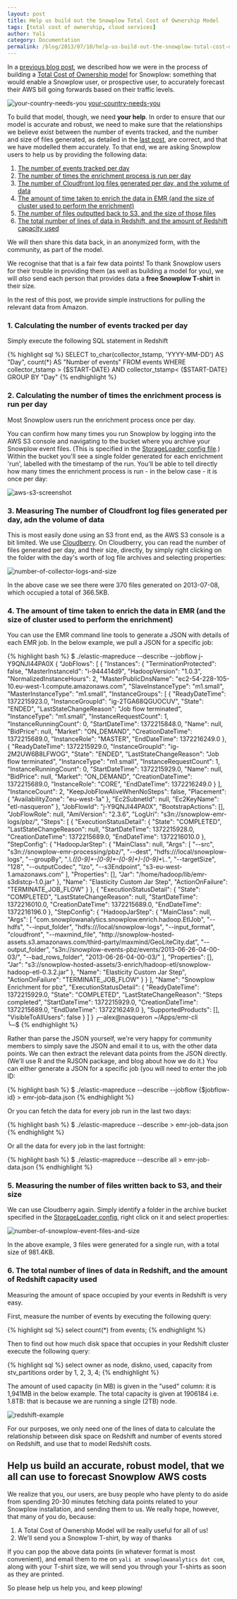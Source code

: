 ```yaml
---
layout: post
title: Help us build out the Snowplow Total Cost of Ownership Model
tags: [total cost of ownership, cloud services]
author: Yali
category: Documentation
permalink: /blog/2013/07/10/help-us-build-out-the-snowplow-total-cost-of-ownership-model/
---
```


In a [previous blog post][previous-post], we described how we were in the process of building a [Total Cost of Ownership model][previous-post] for Snowplow: something that would enable a Snowplow user, or prospective user, to accurately forecast their AWS bill going forwards based on their traffic levels.

![your-country-needs-you] [your-country-needs-you]

To build that model, though, we need **your help**. In order to ensure that our model is accurate and robust, we need to make sure that the relationships we believe exist between the number of events tracked, and the number and size of files generated, as detailed in the [last post][previous-post], are correct, and that we have modelled them accurately. To that end, we are asking Snowplow users to help us by providing the following data:

1. [The number of events tracked per day](#events-per-day)
2. [The number of times the enrichment process is run per day](#runs-per-day)
3. [The number of Cloudfront log files generated per day, and the volume of data](/blog/2013/07/10/help-us-build-out-the-snowplow-total-cost-of-ownership-model/#log-files-per-day)
4. [The amount of time taken to enrich the data in EMR (and the size of cluster used to perform the enrichment)](/blog/2013/07/10/help-us-build-out-the-snowplow-total-cost-of-ownership-model/#emr-details)
5. [The number of files outputted back to S3, and the size of those files](/blog/2013/07/10/help-us-build-out-the-snowplow-total-cost-of-ownership-model/#output-back-to-s3)
6. [The total number of lines of data in Redshift, and the amount of Redshift capacity used](/blog/2013/07/10/help-us-build-out-the-snowplow-total-cost-of-ownership-model/#redshift-data-points)

We will then share this data back, in an anonymized form, with the community, as part of the model.

We recognise that that is a fair few data points! To thank Snowplow users for their trouble in providing them (as well as building a model for you), we will *also* send each person that provides data a **free Snowplow T-shirt** in their size.

In the rest of this post, we provide simple instructions for pulling the relevant data from Amazon.

<!--more-->

<h3><a name="events-per-day">1. Calculating the number of events tracked per day</a></h3>

Simply execute the following SQL statement in Redshift

{% highlight sql %}
SELECT
to_char(collector_tstamp, 'YYYY-MM-DD') AS "Day",
count(*) AS "Number of events"
FROM events
WHERE collector_tstamp > {$START-DATE}
AND collector_tstamp< {$START-DATE}
GROUP BY "Day"
{% endhighlight %}

<h3><a name="runs-per-day">2. Calculating the number of times the enrichment process is run per day</a></h3>

Most Snowplow users run the enrichment process once per day.

You can confirm how many times you run Snowplow by logging into the AWS S3 console and navigating to the bucket where you archive your Snowplow event files. (This is specified in the [StorageLoader config file][storage-loader-config-file].) Within the bucket you'll see a single folder generated for each enrichment 'run', labelled with the timestamp of the run. You'll be able to tell directly how many times the enrichment process is run - in the below case - it is once per day:

![aws-s3-screenshot][number-of-runs-per-day]

<h3><a name="log-files-per-day">3. Measuring The number of Cloudfront log files generated per day, adn the volume of data</a></h3>

This is most easily done using an S3 front end, as the AWS S3 console is a bit limited. We use [Cloudberry][cloudberry]. On Cloudberry, you can read the number of files generated per day, and their size, directly, by simply right clicking on the folder with the day's worth of log file archives and selecting properties:

![number-of-collector-logs-and-size][number-of-collector-logs-and-size]

In the above case we see there were 370 files generated on 2013-07-08, which occupied a total of 366.5KB.

<h3><a name="emr-details">4. The amount of time taken to enrich the data in EMR (and the size of cluster used to perform the enrichment)</a></h3>

You can use the EMR command line tools to generate a JSON with details of each EMR job. In the below example, we pull a JSON for a specific job:

{% highlight bash %}
$ ./elastic-mapreduce --describe --jobflow j-Y9QNJI44PA0X
{
  "JobFlows": [
    {
      "Instances": {
        "TerminationProtected": false,
        "MasterInstanceId": "i-944414d9",
        "HadoopVersion": "1.0.3",
        "NormalizedInstanceHours": 2,
        "MasterPublicDnsName": "ec2-54-228-105-10.eu-west-1.compute.amazonaws.com",
        "SlaveInstanceType": "m1.small",
        "MasterInstanceType": "m1.small",
        "InstanceGroups": [
          {
            "ReadyDateTime": 1372215923.0,
            "InstanceGroupId": "ig-2TGA68QGUOCUV",
            "State": "ENDED",
            "LastStateChangeReason": "Job flow terminated",
            "InstanceType": "m1.small",
            "InstanceRequestCount": 1,
            "InstanceRunningCount": 0,
            "StartDateTime": 1372215848.0,
            "Name": null,
            "BidPrice": null,
            "Market": "ON_DEMAND",
            "CreationDateTime": 1372215689.0,
            "InstanceRole": "MASTER",
            "EndDateTime": 1372216249.0
          },
          {
            "ReadyDateTime": 1372215929.0,
            "InstanceGroupId": "ig-2M2UW6B8LFWOG",
            "State": "ENDED",
            "LastStateChangeReason": "Job flow terminated",
            "InstanceType": "m1.small",
            "InstanceRequestCount": 1,
            "InstanceRunningCount": 0,
            "StartDateTime": 1372215929.0,
            "Name": null,
            "BidPrice": null,
            "Market": "ON_DEMAND",
            "CreationDateTime": 1372215689.0,
            "InstanceRole": "CORE",
            "EndDateTime": 1372216249.0
          }
        ],
        "InstanceCount": 2,
        "KeepJobFlowAliveWhenNoSteps": false,
        "Placement": {
          "AvailabilityZone": "eu-west-1a"
        },
        "Ec2SubnetId": null,
        "Ec2KeyName": "etl-nasqueron"
      },
      "JobFlowId": "j-Y9QNJI44PA0X",
      "BootstrapActions": [],
      "JobFlowRole": null,
      "AmiVersion": "2.3.6",
      "LogUri": "s3n:\/\/snowplow-emr-logs\/pbz\/",
      "Steps": [
        {
          "ExecutionStatusDetail": {
            "State": "COMPLETED",
            "LastStateChangeReason": null,
            "StartDateTime": 1372215928.0,
            "CreationDateTime": 1372215689.0,
            "EndDateTime": 1372216010.0
          },
          "StepConfig": {
            "HadoopJarStep": {
              "MainClass": null,
              "Args": [
                "--src",
                "s3n:\/\/snowplow-emr-processing\/pbz\/",
                "--dest",
                "hdfs:\/\/\/local\/snowplow-logs",
                "--groupBy",
                ".*\\.([0-9]+-[0-9]+-[0-9]+)-[0-9]+\\..*",
                "--targetSize",
                "128",
                "--outputCodec",
                "lzo",
                "--s3Endpoint",
                "s3-eu-west-1.amazonaws.com"
              ],
              "Properties": [],
              "Jar": "\/home\/hadoop\/lib\/emr-s3distcp-1.0.jar"
            },
            "Name": "Elasticity Custom Jar Step",
            "ActionOnFailure": "TERMINATE_JOB_FLOW"
          }
        },
        {
          "ExecutionStatusDetail": {
            "State": "COMPLETED",
            "LastStateChangeReason": null,
            "StartDateTime": 1372216010.0,
            "CreationDateTime": 1372215689.0,
            "EndDateTime": 1372216196.0
          },
          "StepConfig": {
            "HadoopJarStep": {
              "MainClass": null,
              "Args": [
                "com.snowplowanalytics.snowplow.enrich.hadoop.EtlJob",
                "--hdfs",
                "--input_folder",
                "hdfs:\/\/\/local\/snowplow-logs",
                "--input_format",
                "cloudfront",
                "--maxmind_file",
                "http:\/\/snowplow-hosted-assets.s3.amazonaws.com\/third-party\/maxmind\/GeoLiteCity.dat",
                "--output_folder",
                "s3n:\/\/snowplow-events-pbz\/events\/2013-06-26-04-00-03\/",
                "--bad_rows_folder",
                "2013-06-26-04-00-03\/"
              ],
              "Properties": [],
              "Jar": "s3:\/\/snowplow-hosted-assets\/3-enrich\/hadoop-etl\/snowplow-hadoop-etl-0.3.2.jar"
            },
            "Name": "Elasticity Custom Jar Step",
            "ActionOnFailure": "TERMINATE_JOB_FLOW"
          }
        }
      ],
      "Name": "Snowplow Enrichment for pbz",
      "ExecutionStatusDetail": {
        "ReadyDateTime": 1372215929.0,
        "State": "COMPLETED",
        "LastStateChangeReason": "Steps completed",
        "StartDateTime": 1372215929.0,
        "CreationDateTime": 1372215689.0,
        "EndDateTime": 1372216249.0
      },
      "SupportedProducts": [],
      "VisibleToAllUsers": false
    }
  ]
}
╭─alex@nasqueron  ~/Apps/emr-cli  
╰─$
{% endhighlight %}

Rather than parse the JSON yourself, we're very happy for community members to simply save the JSON and email it to us, with the other data points. We can then extract the relevant data points from the JSON directly. (We'll use R and the RJSON package, and blog about how we do it.) You can either generate a JSON for a specific job (you will need to enter the job ID:

{% highlight bash %}
$ ./elastic-mapreduce --describe --jobflow {$jobflow-id} > emr-job-data.json
{% endhighlight %}

Or you can fetch the data for every job run in the last two days:

{% highlight bash %}
$ ./elastic-mapreduce --describe > emr-job-data.json
{% endhighlight %}

Or all the data for every job in the last fortnight:

{% highlight bash %}
$ ./elastic-mapreduce --describe all > emr-job-data.json
{% endhighlight %}

<h3><a name="output-back-to-s3">5. Measuring the number of files written back to S3, and their size</a></h3>

We can use Cloudberry again. Simply identify a folder in the archive bucket specified in the [StorageLoader config][storage-loader-config-file], right click on it and select properties:

![number-of-snowplow-event-files-and-size][number-of-snowplow-event-files-and-size]

In the above example, 3 files were generated for a single run, with a total size of 981.4KB.

<h3><a name="redshift-data-points">6. The total number of lines of data in Redshift, and the amount of Redshift capacity used</a></h3>

Measuring the amount of space occupied by your events in Redshift is very easy.

First, measure the number of events by executing the following query:

{% highlight sql %}
select count(*) from events;
{% endhighlight %}

Then to find out how much disk space that occupies in your Redshift cluster execute the following query:

{% highlight sql %}
select owner as node, diskno, used, capacity
from stv_partitions
order by 1, 2, 3, 4;
{% endhighlight %}

The amount of used capacity (in MB) is given in the "used" column: it is 1,941MB in the below example. The total capacity is given at 1906184 i.e. 1.8TB: that is because we are running a single (2TB) node.

![redshift-example][redshift-disk-space]

For our purposes, we only need one of the lines of data to calculate the relationship between disk space on Redshift and number of events stored on Redshift, and use that to model Redshift costs.

## Help us build an accurate, robust model, that we all can use to forecast Snowplow AWS costs

We realize that you, our users, are busy people who have plenty to do aside from spending 20-30 minutes fetching data points related to your Snowplow installation, and sending them to us. We really hope, however, that many of you do, because:

1. A Total Cost of Ownership Model will be really useful for all of us!
2. We'll send you a Snowplow T-shirt, by way of thanks

If you can pop the above data points (in whatever format is most convenient), and email them to me on `yali at snowplowanalytics dot com`, along with your T-shirt size, we will send you through your T-shirts as soon as they are printed.

So please help us help you, and keep plowing!

[tco-google-group]: https://groups.google.com/forum/#!searchin/snowplow-user/cloudfront$20cost/snowplow-user/b_HPkt3nwzo/Ms-J54e8bUYJ
[scalding-etl]: /blog/2013/04/03/snowplow-0.8.0-released-with-all-new-scalding-based-data-enrichment/
[small-files-problem]: /blog/2013/05/30/dealing-with-hadoops-small-files-problem/
[spot-instances]: /blog/2013/06/03/snowplow-0.8.6-released-with-performance-improvements/#task-instances
[your-country-needs-you]: /assets/img/blog/2013/07/your-country-needs-you.jpg
[cloudfront-collector]: https://github.com/snowplow/snowplow/tree/master/2-collectors/cloudfront-collector
[clojure-collector]: https://github.com/snowplow/snowplow/tree/master/2-collectors/clojure-collector
[browser-caching]: /blog/2013/07/02/reduce-your-cloudfront-bills-with-cache-control/
[emr-etl-runner-diagram]: /assets/img/blog/2013/07/emr-etl-runner-steps.png
[storage-loader-diagram]: /assets/img/blog/2013/07/storage-loader-steps.png
[storage-loader]: https://github.com/snowplow/snowplow/wiki/1-Installing-the-StorageLoader
[emr-etl-runner]: https://github.com/snowplow/snowplow/wiki/setting-up-EmrEtlRunner
[line-graph]: /assets/img/blog/2013/07/line-graph.png
[step-function]: /assets/img/blog/2013/07/step-function.png
[emr-costs]: /assets/img/blog/2013/07/emr-costs.png
[redshift-costs]: /assets/img/blog/2013/07/redshift-costs.png
[emr-etl-runner-config-file]: https://github.com/snowplow/snowplow/wiki/EmrEtlRunner-setup#wiki-configuration
[number-of-runs-per-day]: /assets/img/blog/2013/07/number-of-runs-per-day.png
[storage-loader-config-file]: https://github.com/snowplow/snowplow/wiki/1-installing-the-storageloader#wiki-configuration
[number-of-collector-logs-generated-per-day]: /assets/img/blog/2013/07/number-of-collector-logs-generated-per-day.png
[bucket-explorer]: http://www.bucketexplorer.com/
[cloudberry]: http://www.cloudberrylab.com/
[number-of-collector-logs-and-size]: /assets/img/blog/2013/07/number-of-collector-logs-and-size.JPG
[redshift-disk-space]: /assets/img/blog/2013/07/redshift-disk-space.JPG
[number-of-snowplow-event-files-and-size]: /assets/img/blog/2013/07/number-of-snowplow-event-files-and-size.JPG
[previous-post]: /blog/2013/07/09/understanding-how-different-parts-of-the-Snowplow-data-pipeline-drive-AWS-costs/

